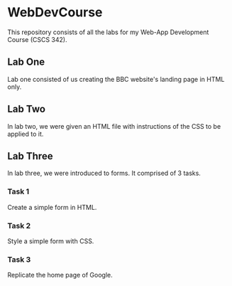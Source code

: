 # WebDevCourse
This repository consists of all the labs for my Web-App Development Course (CSCS 342).

## Lab One
Lab one consisted of us creating the BBC website's landing page in HTML only.

## Lab Two
In lab two, we were given an HTML file with instructions of the CSS to be applied to it.

## Lab Three
In lab three, we were introduced to forms. It comprised of 3 tasks.
### Task 1
Create a simple form in HTML.
### Task 2
Style a simple form with CSS.
### Task 3
Replicate the home page of Google.

